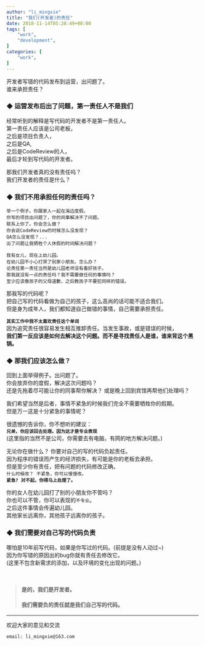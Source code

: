 ```yaml
---
author: "li_mingxie"
title: "我们(开发者)的责任"
date: 2018-11-14T05:28:49+08:00
tags: [
    "work",
    "development",
]
categories: [
    "work",
]
---
```


开发者写错的代码发布到运营，出问题了。  
谁来承担责任？<!--more-->

### **◆ 运营发布后出了问题，第一责任人不是我们**  
经常听到的解释是写代码的开发者不是第一责任人。  
第一责任人应该是公司老板，  
之后是项目负责人，  
之后是QA,  
之后是CodeReview的人，  
最后才轮到写代码的开发者。

那我们开发者真的没有责任吗？  
我们开发者的责任是什么？ 

### **◆ 我们不用承担任何的责任吗？**  
```
举一个例子。你跟家人一起在海边度假。  
你写的项目出问题了，你的同事解决不了问题。  
联系上你了。你会怎么做？  
你会说CodeReview的时候怎么没发现？  
QA怎么没发现？...  
出了问题让我牺牲个人休假的时间解决问题？ 
```
```
我有女儿，现在上幼儿园。  
在幼儿园不小心打哭了别家小朋友。怎么办？   
论责任第一责任当然是幼儿园老师没有看好孩子。  
那我就没有一点的责任吗？我不需要做任何的事情吗？  
至少应该像孩子的父母道歉，之后教孩子不要犯同样的错误。  
```

那我写的代码呢？  
把自己写的代码看做为自己的孩子，这么高尚的话可能不适合我们。  
但是身为成年人，我们都知道自己做错的事情，自己需要承担责任。

**`其实工作中我不太喜欢责任这个单词`**  
因为追究责任很容易发生相互推卸责任。当发生事故，或是错误的时候，   
**我们第一反应该是如何去解决这个问题。而不是寻找责任人是谁，谁来背这个黑锅。**   

### **◆ 那我们应该怎么做？**   
回到上面举得例子。出问题了。  
你会放弃你的度假，解决这次问题吗？  
还是先拖着尽可能让你的同事帮你解决？ 或是晚上回到宾馆再帮他们处理吗？  

我们希望当然是后者，事情不紧急的时候我们完全不需要牺牲你的假期。  
但是万一这是十分紧急的事情呢？  

很遗憾的告诉你，你不想听的建议：  
**`兄弟，你应该回去处理。因为这才是专业表现`**  
(这里指的当然不是公司，你需要去有电脑，有网的地方解决问题。)

无论你在做什么？ 你要对自己的写的代码负起责任。  
因为程序的错误而产生的经济损失，有可能是你的老板去承担。  
但是至少你有责任，把有问题的代码修改正确。  
`什么时候改？ 不紧急，你可以慢慢改。`  
**`紧急? 对不起，你得马上处理了。`**  

你的女人在幼儿园打了别的小朋友你不管吗？  
你也可以不管，你可以表现的`不专业`。  
之后这件事情会传遍幼儿园。   
其他家长远离你，其他孩子远离你的孩子。  

### **◆ 我们需要对自己写的代码负责**  
哪怕是10年前写代码，如果是你写过的代码。(前提是没有人动过~)  
因为你写错的原因出的bug你就有责任去修改它。  
(这里不包含新需求的添加，以及环境的变化出现的问题。)
<br/>

<br/>

> #### **是的，我们是开发者。**
> #### **我们需要负的责任就是我们自己写的代码。**

----------------------------------------------
欢迎大家的意见和交流

`email: li_mingxie@163.com`